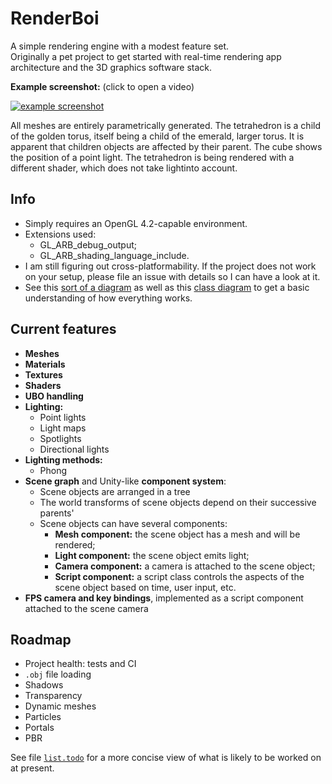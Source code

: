 RenderBoi
=========

A simple rendering engine with a modest feature set.  
Originally a pet project to get started with real-time rendering app 
architecture and the 3D graphics software stack.

**Example screenshot:** (click to open a video)  

[![example screenshot](https://i.imgur.com/2xz4x0M.png)][video]  

All meshes are entirely parametrically generated. The tetrahedron is a child 
of the golden torus, itself being a child of the emerald, larger torus. It is 
apparent that children objects are affected by their parent. The cube shows the
position of a point light. The tetrahedron is being rendered with a different 
shader, which does not take lightinto account.

## Info

* Simply requires an OpenGL 4.2-capable environment.
* Extensions used:
  * GL_ARB_debug_output;
  * GL_ARB_shading_language_include.
* I am still figuring out cross-platformability. If the project does not work
on your setup, please file an issue with details so I can have a look at it.
* See this [sort of a diagram][diag1] as well as this [class diagram][diag2] to get a basic understanding of how everything works.

## Current features

* **Meshes**
* **Materials**
* **Textures**
* **Shaders**
* **UBO handling**
* **Lighting:**
  * Point lights
  * Light maps
  * Spotlights
  * Directional lights
* **Lighting methods:**
  * Phong
* **Scene graph** and Unity-like **component system**:
  * Scene objects are arranged in a tree
  * The world transforms of scene objects depend on their successive parents'
  * Scene objects can have several components:
    * **Mesh component:** the scene object has a mesh and will be rendered;
    * **Light component:** the scene object emits light;
    * **Camera component:** a camera is attached to the scene object;
    * **Script component:** a script class controls the aspects of the scene object based on time, user input, etc.
* **FPS camera and key bindings**, implemented as a script component attached to the scene camera

## Roadmap

* Project health: tests and CI
* `.obj` file loading
* Shadows
* Transparency
* Dynamic meshes
* Particles
* Portals
* PBR

See file [`list.todo`][todo] for a more concise view of what is likely to be worked on at present.

[video]: https://streamable.com/vrq3u8
[diag1]: https://github.com/deqyra/RenderBoi/blob/master/system_diagram.png
[diag2]: https://github.com/deqyra/RenderBoi/blob/master/class_diagram.png
[todo]:  https://github.com/deqyra/RenderBoi/blob/master/list.todo